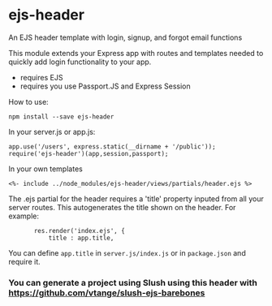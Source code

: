 # ejs-header

An EJS header template with login, signup, and forgot email functions

This module extends your Express app with routes and templates needed to quickly add login functionality to your app.

 - requires EJS
 - requires you use Passport.JS and Express Session
 
 How to use:
 
 ```
 npm install --save ejs-header
 ```
 In your server.js or app.js:
 ```
app.use('/users', express.static(__dirname + '/public'));
require('ejs-header')(app,session,passport);
 ```
 In your own templates
 ```
<%- include ../node_modules/ejs-header/views/partials/header.ejs %>
 ```
 
 The .ejs partial for the header requires a 'title' property inputed from all your server routes. This autogenerates the title shown on the header. For example:
 
 ```
 		res.render('index.ejs', {
			title : app.title,
 ```
 You can define ```app.title``` in ```server.js/index.js``` or in ```package.json``` and require it.
 
 ### You can generate a project using Slush using this header with https://github.com/vtange/slush-ejs-barebones
 
